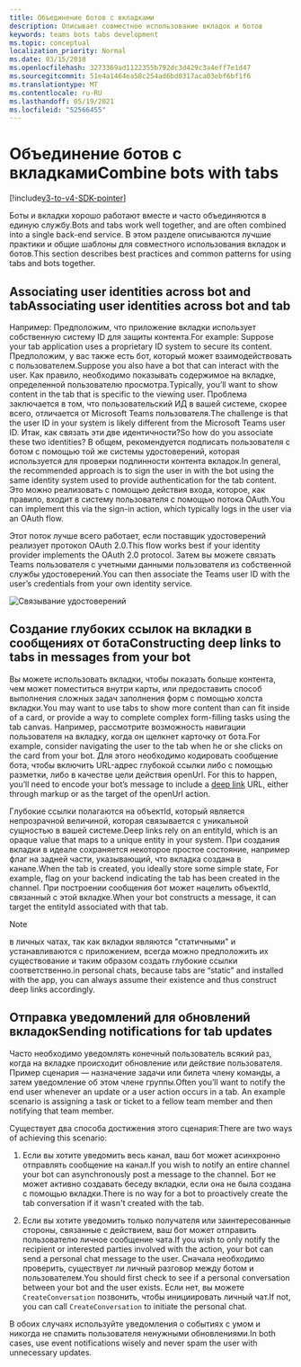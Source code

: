 ```yaml
---
title: Объединение ботов с вкладками
description: Описывает совместное использование вкладок и ботов
keywords: teams bots tabs development
ms.topic: conceptual
localization_priority: Normal
ms.date: 03/15/2018
ms.openlocfilehash: 3273369ad1122355b792dc3d429c3a4eff7e1d47
ms.sourcegitcommit: 51e4a1464ea58c254ad6bd0317aca03ebf6bf1f6
ms.translationtype: MT
ms.contentlocale: ru-RU
ms.lasthandoff: 05/19/2021
ms.locfileid: "52566455"
---
```

# <a name="combine-bots-with-tabs"></a><span data-ttu-id="2377d-104">Объединение ботов с вкладками</span><span class="sxs-lookup"><span data-stu-id="2377d-104">Combine bots with tabs</span></span>

[!include[v3-to-v4-SDK-pointer](~/includes/v3-to-v4-pointer-bots.md)]

<span data-ttu-id="2377d-105">Боты и вкладки хорошо работают вместе и часто объединяются в единую службу.</span><span class="sxs-lookup"><span data-stu-id="2377d-105">Bots and tabs work well together, and are often combined into a single back-end service.</span></span> <span data-ttu-id="2377d-106">В этом разделе описываются лучшие практики и общие шаблоны для совместного использования вкладок и ботов.</span><span class="sxs-lookup"><span data-stu-id="2377d-106">This section describes best practices and common patterns for using tabs and bots together.</span></span>

## <a name="associating-user-identities-across-bot-and-tab"></a><span data-ttu-id="2377d-107">Associating user identities across bot and tab</span><span class="sxs-lookup"><span data-stu-id="2377d-107">Associating user identities across bot and tab</span></span>

<span data-ttu-id="2377d-108">Например: Предположим, что приложение вкладки использует собственную систему ID для защиты контента.</span><span class="sxs-lookup"><span data-stu-id="2377d-108">For example: Suppose your tab application uses a proprietary ID system to secure its content.</span></span> <span data-ttu-id="2377d-109">Предположим, у вас также есть бот, который может взаимодействовать с пользователем.</span><span class="sxs-lookup"><span data-stu-id="2377d-109">Suppose you also have a bot that can interact with the user.</span></span> <span data-ttu-id="2377d-110">Как правило, необходимо показывать содержимое на вкладке, определенной пользователю просмотра.</span><span class="sxs-lookup"><span data-stu-id="2377d-110">Typically, you’ll want to show content in the tab that is specific to the viewing user.</span></span> <span data-ttu-id="2377d-111">Проблема заключается в том, что пользовательский ИД в вашей системе, скорее всего, отличается от Microsoft Teams пользователя.</span><span class="sxs-lookup"><span data-stu-id="2377d-111">The challenge is that the user ID in your system is likely different from the Microsoft Teams user ID.</span></span> <span data-ttu-id="2377d-112">Итак, как связать эти две идентичности?</span><span class="sxs-lookup"><span data-stu-id="2377d-112">So how do you associate these two identities?</span></span>
<span data-ttu-id="2377d-113">В общем, рекомендуется подписать пользователя с ботом с помощью той же системы удостоверений, которая используется для проверки подлинности контента вкладок.</span><span class="sxs-lookup"><span data-stu-id="2377d-113">In general, the recommended approach is to sign the user in with the bot using the same identity system used to provide authentication for the tab content.</span></span> <span data-ttu-id="2377d-114">Это можно реализовать с помощью действия входа, которое, как правило, входит в систему пользователя с помощью потока OAuth.</span><span class="sxs-lookup"><span data-stu-id="2377d-114">You can implement this via the sign-in action, which typically logs in the user via an OAuth flow.</span></span>

<span data-ttu-id="2377d-115">Этот поток лучше всего работает, если поставщик удостоверений реализует протокол OAuth 2.0.</span><span class="sxs-lookup"><span data-stu-id="2377d-115">This flow works best if your identity provider implements the OAuth 2.0 protocol.</span></span> <span data-ttu-id="2377d-116">Затем вы можете связать Teams пользователя с учетными данными пользователя из собственной службы удостоверений.</span><span class="sxs-lookup"><span data-stu-id="2377d-116">You can then associate the Teams user ID with the user’s credentials from your own identity service.</span></span>

   ![Связывание удостоверений](~/assets/images/bots/associating_contexts.png)

## <a name="constructing-deep-links-to-tabs-in-messages-from-your-bot"></a><span data-ttu-id="2377d-118">Создание глубоких ссылок на вкладки в сообщениях от бота</span><span class="sxs-lookup"><span data-stu-id="2377d-118">Constructing deep links to tabs in messages from your bot</span></span>

<span data-ttu-id="2377d-119">Вы можете использовать вкладки, чтобы показать больше контента, чем может поместиться внутри карты, или предоставить способ выполнения сложных задач заполнения форм с помощью холста вкладки.</span><span class="sxs-lookup"><span data-stu-id="2377d-119">You may want to use tabs to show more content than can fit inside of a card, or provide a way to complete complex form-filling tasks using the tab canvas.</span></span> <span data-ttu-id="2377d-120">Например, рассмотрите возможность навигации пользователя на вкладку, когда он щелкнет карточку от бота.</span><span class="sxs-lookup"><span data-stu-id="2377d-120">For example, consider navigating the user to the tab when he or she clicks on the card from your bot.</span></span> <span data-ttu-id="2377d-121">Для этого необходимо кодировать сообщение бота, чтобы включить URL-адрес глубокой ссылки либо с помощью разметки, либо в качестве цели действия openUrl. [](~/concepts/build-and-test/deep-links.md)</span><span class="sxs-lookup"><span data-stu-id="2377d-121">For this to happen, you’ll need to encode your bot’s message to include a [deep link](~/concepts/build-and-test/deep-links.md) URL, either through markup or as the target of the openUrl action.</span></span>

<span data-ttu-id="2377d-122">Глубокие ссылки полагаются на объектId, который является непрозрачной величиной, которая связывается с уникальной сущностью в вашей системе.</span><span class="sxs-lookup"><span data-stu-id="2377d-122">Deep links rely on an entityId, which is an opaque value that maps to a unique entity in your system.</span></span> <span data-ttu-id="2377d-123">При создания вкладки в идеале сохраняется некоторое простое состояние, например флаг на задней части, указывающий, что вкладка создана в канале.</span><span class="sxs-lookup"><span data-stu-id="2377d-123">When the tab is created, you ideally store some simple state, For example, flag on your backend indicating the tab has been created in the channel.</span></span> <span data-ttu-id="2377d-124">При построении сообщения бот может нацелить объектId, связанный с этой вкладке.</span><span class="sxs-lookup"><span data-stu-id="2377d-124">When your bot constructs a message, it can target the entityId associated with that tab.</span></span>

> [!NOTE]
> <span data-ttu-id="2377d-125">в личных чатах, так как вкладки являются "статичными" и устанавливаются с приложением, всегда можно предположить их существование и таким образом создать глубокие ссылки соответственно.</span><span class="sxs-lookup"><span data-stu-id="2377d-125">in personal chats, because tabs are “static” and installed with the app, you can always assume their existence and thus construct deep links accordingly.</span></span>

## <a name="sending-notifications-for-tab-updates"></a><span data-ttu-id="2377d-126">Отправка уведомлений для обновлений вкладок</span><span class="sxs-lookup"><span data-stu-id="2377d-126">Sending notifications for tab updates</span></span>

<span data-ttu-id="2377d-127">Часто необходимо уведомлять конечный пользователь всякий раз, когда на вкладке происходит обновление или действие пользователя. Пример сценария — назначение задачи или билета члену команды, а затем уведомление об этом члене группы.</span><span class="sxs-lookup"><span data-stu-id="2377d-127">Often you’ll want to notify the end user whenever an update or a user action occurs in a tab. An example scenario is assigning a task or ticket to a fellow team member and then notifying that team member.</span></span>

<span data-ttu-id="2377d-128">Существует два способа достижения этого сценария:</span><span class="sxs-lookup"><span data-stu-id="2377d-128">There are two ways of achieving this scenario:</span></span>

1. <span data-ttu-id="2377d-129">Если вы хотите уведомить весь канал, ваш бот может асинхронно отправлять сообщение на канал.</span><span class="sxs-lookup"><span data-stu-id="2377d-129">If you wish to notify an entire channel your bot can asynchronously post a message to the channel.</span></span> <span data-ttu-id="2377d-130">Бот не может активно создавать беседу вкладки, если она не была создана с помощью вкладки.</span><span class="sxs-lookup"><span data-stu-id="2377d-130">There is no way for a bot to proactively create the tab conversation if it wasn't created with the tab.</span></span>

2. <span data-ttu-id="2377d-131">Если вы хотите уведомить только получателя или заинтересованные стороны, связанные с действием, ваш бот может отправить пользователю личное сообщение чата.</span><span class="sxs-lookup"><span data-stu-id="2377d-131">If you wish to only notify the recipient or interested parties involved with the action, your bot can send a personal chat message to the user.</span></span> <span data-ttu-id="2377d-132">Сначала необходимо проверить, существует ли личный разговор между ботом и пользователем.</span><span class="sxs-lookup"><span data-stu-id="2377d-132">You should first check to see if a personal conversation between your bot and the user exists.</span></span> <span data-ttu-id="2377d-133">Если нет, вы можете `CreateConversation` позвонить, чтобы инициировать личный чат.</span><span class="sxs-lookup"><span data-stu-id="2377d-133">If not, you can call `CreateConversation` to initiate the personal chat.</span></span>

<span data-ttu-id="2377d-134">В обоих случаях используйте уведомления о событиях с умом и никогда не спамить пользователя ненужными обновлениями.</span><span class="sxs-lookup"><span data-stu-id="2377d-134">In both cases, use event notifications wisely and never spam the user with unnecessary updates.</span></span>
